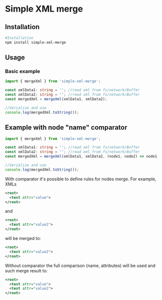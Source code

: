 # Simple XML merge

## Installation

```bash
#Installation
npm install simple-xml-merge
```

## Usage

### Basic example

```ts
import { mergeXml } from 'simple-xml-merge';

const xmlData1: string = ''; //read xml from fs/network/Buffer
const xmlData2: string = ''; //read xml from fs/network/Buffer
const mergedXml = mergeXml(xmlData1, xmlData2);

//Serialize and use
console.log(mergedXml.toString());
```

## Example with node "name" comparator

```ts
import { mergeXml } from 'simple-xml-merge';

const xmlData1: string = ''; //read xml from fs/network/Buffer
const xmlData2: string = ''; //read xml from fs/network/Buffer
const mergedXml = mergeXml(xmlData1, xmlData2, (node1, node2) => node1.name === node2.name);

//Serialize and use
console.log(mergedXml.toString());
```

With comparator it's possible to define rules for nodes merge.
For example, XMLs

```xml
<root>
  <test attr="value">
</root>
```

and

```xml
<root>
  <test attr="value2">
</root>
```

will be merged to:

```xml
<root>
  <test attr="value2">
</root>
```

Without comparator the full comparison (name, attributes) will be used and such merge result to:

```xml
<root>
  <test attr="value">
  <test attr="value2">
</root>
```
